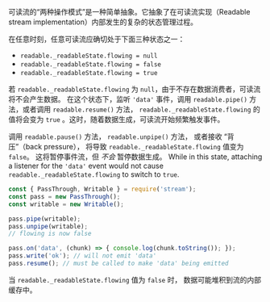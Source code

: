 
可读流的“两种操作模式”是一种简单抽象。它抽象了在可读流实现（Readable stream implementation）内部发生的复杂的状态管理过程。

在任意时刻，任意可读流应确切处于下面三种状态之一：

* `readable._readableState.flowing = null`
* `readable._readableState.flowing = false`
* `readable._readableState.flowing = true`

若 `readable._readableState.flowing` 为 `null`，由于不存在数据消费者，可读流将不会产生数据。
在这个状态下，监听 `'data'` 事件，调用 `readable.pipe()`
方法，或者调用 `readable.resume()` 方法，
`readable._readableState.flowing` 的值将会变为 `true` 。这时，随着数据生成，可读流开始频繁触发事件。

调用 `readable.pause()` 方法， `readable.unpipe()` 方法， 或者接收 “背压”（back pressure），
将导致 `readable._readableState.flowing` 值变为 `false`。
这将暂停事件流，但 *不会* 暂停数据生成。
While in this state, attaching a listener for the `'data'` event
would not cause `readable._readableState.flowing` to switch to `true`.

```js
const { PassThrough, Writable } = require('stream');
const pass = new PassThrough();
const writable = new Writable();

pass.pipe(writable);
pass.unpipe(writable);
// flowing is now false

pass.on('data', (chunk) => { console.log(chunk.toString()); });
pass.write('ok'); // will not emit 'data'
pass.resume(); // must be called to make 'data' being emitted
```

当 `readable._readableState.flowing` 值为 `false` 时， 数据可能堆积到流的内部缓存中。

